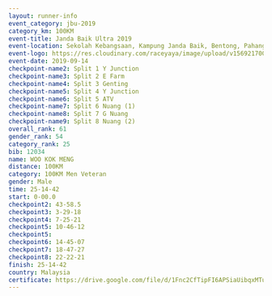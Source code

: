 ```yaml
---
layout: runner-info 
event_category: jbu-2019 
category_km: 100KM 
event-title: Janda Baik Ultra 2019
event-location: Sekolah Kebangsaan, Kampung Janda Baik, Bentong, Pahang, Malaysia 
event-logo: https://res.cloudinary.com/raceyaya/image/upload/v1569217009/logo/janda-baik_vch1pc.jpg 
event-date: 2019-09-14 
checkpoint-name2: Split 1 Y Junction 
checkpoint-name3: Split 2 E Farm 
checkpoint-name4: Split 3 Genting 
checkpoint-name5: Split 4 Y Junction 
checkpoint-name6: Split 5 ATV 
checkpoint-name7: Split 6 Nuang (1) 
checkpoint-name8: Split 7 G Nuang 
checkpoint-name9: Split 8 Nuang (2) 
overall_rank: 61
gender_rank: 54
category_rank: 25
bib: 12034
name: WOO KOK MENG
distance: 100KM
category: 100KM Men Veteran
gender: Male
time: 25-14-42
start: 0-00.0
checkpoint2: 43-58.5
checkpoint3: 3-29-18
checkpoint4: 7-25-21
checkpoint5: 10-46-12
checkpoint5: 
checkpoint6: 14-45-07
checkpoint7: 18-47-27
checkpoint8: 22-22-21
finish: 25-14-42
country: Malaysia
certificate: https://drive.google.com/file/d/1Fnc2CfTipFI6APSiaUibqxMTu6GEMSbC/view?usp=sharing
---
```

